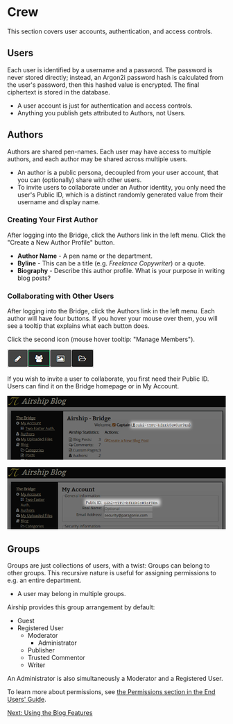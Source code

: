 # Crew

This section covers user accounts, authentication, and access controls.

## Users

Each user is identified by a username and a password. The password is
never stored directly; instead, an Argon2i password hash is calculated
from the user's password, then this hashed value is encrypted. The
final ciphertext is stored in the database.

* A user account is just for authentication and access controls.
* Anything you publish gets attributed to Authors, not Users.

## Authors

Authors are shared pen-names. Each user may have access to multiple
authors, and each author may be shared across multiple users.

* An author is a public persona, decoupled from your user account, that
  you can (optionally) share with other users.
* To invite users to collaborate under an Author identity, you only need
  the user's Public ID, which is a distinct randomly generated value from
  their username and display name.

### Creating Your First Author

After logging into the Bridge, click the Authors link in the left menu. Click
the "Create a New Author Profile" button.

* **Author Name** - A pen name or the department.
* **Byline** - This can be a title (e.g. *Freelance Copywriter*) or a quote.
* **Biography** - Describe this author profile. What is your purpose in writing
  blog posts?

### Collaborating with Other Users

After logging into the Bridge, click the Authors link in the left menu. Each
author will have four buttons. If you hover your mouse over them, you will see
a tooltip that explains what each button does.

Click the second icon (mouse hover tooltip: "Manage Members").

![Screenshot: Which icon to click on](bridge_author_users.png)

If you wish to invite a user to collaborate, you first need their Public ID.
Users can find it on the Bridge homepage or in My Account.

![Screenshot: How to quickly locate your Public ID on the Bridge homepage](bridge_home_user_public_id.png)

![Screenshot: How to quickly locate your Public ID in the My Account page](bridge_my_account_user_public_id.png)

## Groups

Groups are just collections of users, with a twist: Groups can belong to
other groups. This recursive nature is useful for assigning permissions
to e.g. an entire department.

* A user may belong in multiple groups.

Airship provides this group arrangement by default:

* Guest
* Registered User
  * Moderator
    * Administrator
  * Publisher
  * Trusted Commentor
  * Writer

An Administrator is also simultaneously a Moderator and a Registered User.

To learn more about permissions, see [the Permissions section in the End Users' Guide](../03-end-users-guide/Bridge/Permissions.md).

[Next: Using the Blog Features](02-Blog.md)
